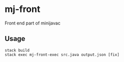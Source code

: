 # mj-front

Front end part of minijavac

## Usage

```
stack build
stack exec mj-front-exec src.java output.json [fix]
```
